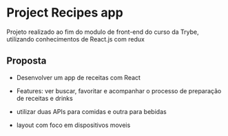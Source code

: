 # Project Recipes app

Projeto realizado ao fim do modulo de front-end do curso da Trybe, utilizando conhecimentos de React.js com redux

## Proposta

- Desenvolver um app de receitas com React

- Features: ver buscar, favoritar e acompanhar o processo de preparação de receitas e drinks

- utilizar duas APIs para comidas e outra para bebidas

- layout com foco em dispositivos moveis